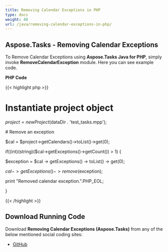```yaml
---
title: Removing Calendar Exceptions in PHP
type: docs
weight: 40
url: /java/removing-calendar-exceptions-in-php/
---
```


## **Aspose.Tasks - Removing Calendar Exceptions**
To Remove Calendar Exceptions using **Aspose.Tasks Java for PHP**, simply invoke **RemoveCalendarException** module. Here you can see example code.

**PHP Code**

{{< highlight php >}}

 # Instantiate project object

$project = new Project($dataDir . 'test_tasks.mpp');

\# Remove an exception

$cal = $project->getCalendars()->toList()->get(0);

if((int)(string)($cal->getExceptions()->getCount()) > 1) {

$exception = $cal -> getExceptions() -> toList() -> get(0);

$cal -> getExceptions() -> remove($exception);

print "Removed calendar exception.".PHP_EOL;

}


{{< /highlight >}}
## **Download Running Code**
Download **Removing Calendar Exceptions (Aspose.Tasks)** from any of the below mentioned social coding sites:

- [GitHub](https://github.com/aspose-tasks/Aspose.Tasks-for-Java/blob/master/Plugins/Aspose_Tasks_Java_for_PHP/src/aspose/tasks/WorkingWithCalendarExceptions/RemoveCalendarException.php)
